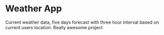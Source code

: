 # Weather App
Current weather data, five days forecast with three hour interval based on current users location.
Really awesome project
